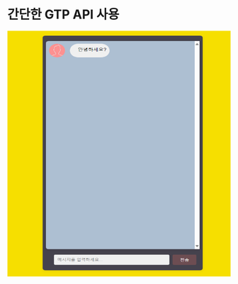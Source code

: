 <h1>간단한 GTP API 사용</h1>
<img src="https://github.com/NJ0428/megacoding/blob/master/src/main/webapp/images/s.png" width="529" height="555"  />
